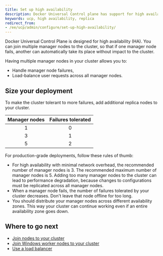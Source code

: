 ```yaml
---
title: Set up high availability
description: Docker Universal Control plane has support for high availability. Learn how to set up your installation to ensure it tolerates failures.
keywords: ucp, high availability, replica
redirect_from:
- /ee/ucp/admin/configure/set-up-high-availability/
---
```


Docker Universal Control Plane is designed for high availability (HA). You can
join multiple manager nodes to the cluster, so that if one manager node fails,
another can automatically take its place without impact to the cluster.

Having multiple manager nodes in your cluster allows you to:

* Handle manager node failures,
* Load-balance user requests across all manager nodes.

## Size your deployment

To make the cluster tolerant to more failures, add additional replica nodes to
your cluster.

| Manager nodes | Failures tolerated |
|:-------------:|:------------------:|
|       1       |         0          |
|       3       |         1          |
|       5       |         2          |

For production-grade deployments, follow these rules of thumb:

* For high availability with minimal 
  network overhead, the recommended number of manager nodes is 3. The recommended maximum number of manager 
  nodes is 5. Adding too many manager nodes to the cluster can lead to performance degradation, 
  because changes to configurations must be replicated across all manager nodes.  
* When a manager node fails, the number of failures tolerated by your cluster
  decreases. Don't leave that node offline for too long.
* You should distribute your manager nodes across different availability
  zones. This way your cluster can continue working even if an entire
  availability zone goes down.

## Where to go next

- [Join nodes to your cluster](join-linux-nodes-to-cluster.md)
- [Join Windows worker nodes to your cluster](join-windows-nodes-to-cluster.md)
- [Use a load balancer](use-a-load-balancer.md)
